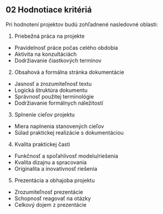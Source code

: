 ## 02 Hodnotiace kritériá

Pri hodnotení projektov budú zohľadnené nasledovné oblasti:

1) Priebežná práca na projekte
* Pravidelnosť práce počas celého obdobia
* Aktivita na konzultáciách
* Dodržiavanie čiastkových termínov

2) Obsahová a formálna stránka dokumentácie
* Jasnosť a zrozumiteľnosť textu
* Logická štruktúra dokumentu
* Správnosť použitej terminológie
* Dodržiavanie formálnych náležitostí

3) Splnenie cieľov projektu
* Miera naplnenia stanovených cieľov
* Súlad praktickej realizácie s dokumentáciou

4) Kvalita praktickej časti
* Funkčnosť a spoľahlivosť modelu/riešenia
* Kvalita dizajnu a spracovania
* Originalita a inovatívnosť riešenia

5) Prezentácia a obhajoba projektu
* Zrozumiteľnosť prezentácie
* Schopnosť reagovať na otázky
* Celkový dojem z prezentácie
